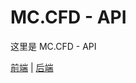 # MC.CFD - API

这里是 MC.CFD - API

[前端](https://github.com/MCCFD/front) | [后端](https://github.com/MCCFD/api)
